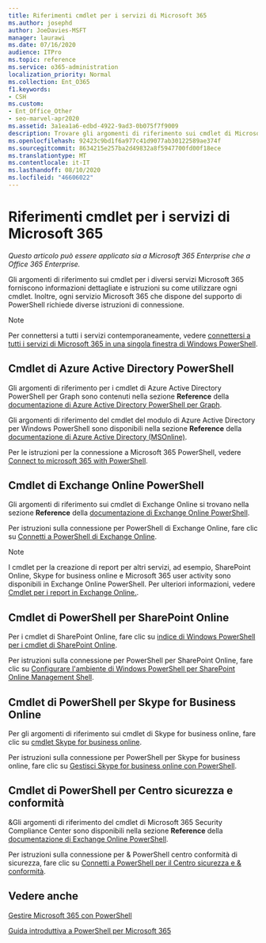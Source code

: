 ```yaml
---
title: Riferimenti cmdlet per i servizi di Microsoft 365
ms.author: josephd
author: JoeDavies-MSFT
manager: laurawi
ms.date: 07/16/2020
audience: ITPro
ms.topic: reference
ms.service: o365-administration
localization_priority: Normal
ms.collection: Ent_O365
f1.keywords:
- CSH
ms.custom:
- Ent_Office_Other
- seo-marvel-apr2020
ms.assetid: 3a1ea1a6-edbd-4922-9ad3-0b075f7f9009
description: Trovare gli argomenti di riferimento sui cmdlet di Microsoft 365 PowerShell per Azure AD, Exchange Online, SharePoint Online, Skype for business online e sicurezza & conformità.
ms.openlocfilehash: 92423c9bd1f6a977c41d9077ab30122589ae374f
ms.sourcegitcommit: 8634215e257ba2d49832a8f5947700fd00f18ece
ms.translationtype: MT
ms.contentlocale: it-IT
ms.lasthandoff: 08/10/2020
ms.locfileid: "46606022"
---
```

# <a name="cmdlet-references-for-microsoft-365-services"></a>Riferimenti cmdlet per i servizi di Microsoft 365

*Questo articolo può essere applicato sia a Microsoft 365 Enterprise che a Office 365 Enterprise.*

Gli argomenti di riferimento sui cmdlet per i diversi servizi Microsoft 365 forniscono informazioni dettagliate e istruzioni su come utilizzare ogni cmdlet. Inoltre, ogni servizio Microsoft 365 che dispone del supporto di PowerShell richiede diverse istruzioni di connessione.
  
> [!NOTE]
> Per connettersi a tutti i servizi contemporaneamente, vedere [connettersi a tutti i servizi di Microsoft 365 in una singola finestra di Windows PowerShell](connect-to-all-office-365-services-in-a-single-windows-powershell-window.md). 
  
## <a name="azure-active-directory-powershell-cmdlets"></a>Cmdlet di Azure Active Directory PowerShell

Gli argomenti di riferimento per i cmdlet di Azure Active Directory PowerShell per Graph sono contenuti nella sezione **Reference** della [documentazione di Azure Active Directory PowerShell per Graph](https://docs.microsoft.com/powershell/azure/active-directory/install-adv2?view=azureadps-2.0).

Gli argomenti di riferimento del cmdlet del modulo di Azure Active Directory per Windows PowerShell sono disponibili nella sezione **Reference** della [documentazione di Azure Active Directory (MSOnline)](https://docs.microsoft.com/powershell/azure/active-directory/overview?view=azureadps-1.0).

Per le istruzioni per la connessione a Microsoft 365 PowerShell, vedere [Connect to microsoft 365 with PowerShell](connect-to-office-365-powershell.md).
  
## <a name="exchange-online-powershell-cmdlets"></a>Cmdlet di Exchange Online PowerShell

Gli argomenti di riferimento sui cmdlet di Exchange Online si trovano nella sezione **Reference** della [documentazione di Exchange Online PowerShell](https://docs.microsoft.com/powershell/exchange/exchange-online/exchange-online-powershell?view=exchange-ps).
  
Per istruzioni sulla connessione per PowerShell di Exchange Online, fare clic su [Connetti a PowerShell di Exchange Online](https://go.microsoft.com/fwlink/p/?LinkId=396554).
  
> [!NOTE]
> I cmdlet per la creazione di report per altri servizi, ad esempio, SharePoint Online, Skype for business online e Microsoft 365 user activity sono disponibili in Exchange Online PowerShell. Per ulteriori informazioni, vedere [Cmdlet per i report in Exchange Online.](https://go.microsoft.com/fwlink/p/?LinkId=691595). 
  
## <a name="sharepoint-online-powershell-cmdlets"></a>Cmdlet di PowerShell per SharePoint Online

Per i cmdlet di SharePoint Online, fare clic su [indice di Windows PowerShell per i cmdlet di SharePoint Online](https://go.microsoft.com/fwlink/p/?LinkId=691476).
  
Per istruzioni sulla connessione per PowerShell per SharePoint Online, fare clic su [Configurare l'ambiente di Windows PowerShell per SharePoint Online Management Shell](https://go.microsoft.com/fwlink/p/?LinkId=691603).
  
## <a name="skype-for-business-online-powershell-cmdlets"></a>Cmdlet di PowerShell per Skype for Business Online

Per gli argomenti di riferimento sui cmdlet di Skype for business online, fare clic su [cmdlet Skype for business online](https://technet.microsoft.com/library/mt228132.aspx).
  
Per istruzioni sulla connessione per PowerShell per Skype for business online, fare clic su [Gestisci Skype for business online con PowerShell](manage-skype-for-business-online-with-office-365-powershell.md).

## <a name="security-amp-compliance-center-powershell-cmdlets"></a>Cmdlet di PowerShell per Centro sicurezza e conformità

&amp;Gli argomenti di riferimento del cmdlet di Microsoft 365 Security Compliance Center sono disponibili nella sezione **Reference** della [documentazione di Exchange Online PowerShell](https://docs.microsoft.com/powershell/exchange/exchange-online/exchange-online-powershell?view=exchange-ps).
  
Per istruzioni sulla connessione per &amp; PowerShell centro conformità di sicurezza, fare clic su [Connetti a PowerShell per il Centro sicurezza e &amp; conformità](https://docs.microsoft.com/powershell/exchange/connect-to-scc-powershell?view=exchange-ps).


  
## <a name="see-also"></a>Vedere anche

[Gestire Microsoft 365 con PowerShell](manage-office-365-with-office-365-powershell.md)
  
[Guida introduttiva a PowerShell per Microsoft 365](getting-started-with-office-365-powershell.md)

